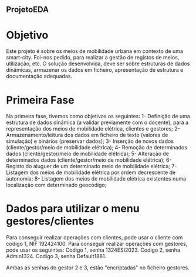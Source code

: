 ## ProjetoEDA
# Objetivo
Este projeto é sobre os meios de mobilidade urbana em contexto de uma smart-city. Foi-nos pedido, para realizar a gestão de registos de meios, utilização, etc. O solução desenvolvida, deve ser sobre estruturas de dados dinâmicas, armazenar os dados em ficheiro, apresentação de estrutura e documentação adequadas.
# Primeira Fase
Na primeira fase, tivemos como objetivos os seguintes:
1- Definição de uma estrutura de dados dinâmica (a validar previamente com o docente), para a representação dos meios de mobilidade elétrica, clientes e gestores;
2- Armazenamento/leitura dos dados em ficheiro de texto (valores de simulação) e binários (preservar dados);
3- Inserção de novos dados (cliente/gestor/meio de mobilidade elétrica);
4- Remoção de determinados dados (cliente/gestor/meio de mobilidade elétrica);
5- Alteração de determinados dados (cliente/gestor/meio de mobilidade elétrica);
6- Registo do aluguer de um determinado meio de mobilidade elétrica;
7- Listagem dos meios de mobilidade elétrica por ordem decrescente de autonomia;
8- Listagem dos meios de mobilidade elétrica existentes numa localização com determinado geocódigo;

# Dados para utilizar o menu gestores/clientes

Para conseguir realizar operações com clientes, pode usar o cliente com codigo 1, NIF 192424100.
Para conseguir realizar operações com gestores, pode usar os seguintes:
Codigo 1, senha 1324ESI2023.
Codigo 2, senha Admin1324.
Codigo 3, senha Default1881.

Ambas as senhas do gestor 2 e 3, estão "encriptadas" no ficheiro gestores.
